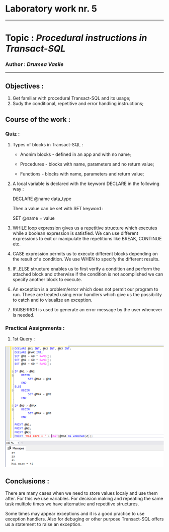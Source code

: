 # Laboratory work nr. 5
-----
# Topic : *Procedural instructions in Transact-SQL*
### Author : *Drumea Vasile*
-----
## Objectives :
1. Get familiar with procedural Transact-SQL and its usage;
2. Sudy the conditional, repetitive and error handling instructions; 

## Course of the work :
### Quiz :

1. Types of blocks in Transact-SQL :

    * Anonim blocks - defined in an app and with no name;
    
    * Procedures - blocks with name, parameters and no return value;
    
    * Functions - blocks with name, parameters and return value;
    
2. A local variable is declared with the keyword DECLARE in the following way : 

    DECLARE @name data_type
   
   Then a value can be set with SET keyword : 
      
    SET @name = value

3. WHILE loop expression gives us a repetitive structure which executes while a boolean expression is satisfied. We can use different expressions to exit or manipulate the repetitions like BREAK, CONTINUE etc.

4. CASE expression permits us to execute different blocks depending on the result of a condition. We use WHEN to specify the different results.

5. IF..ELSE structure enables us to first verify a condition and perform the attached block and otherwise if the condition is not acomplished we can specify another block to execute.

6. An exception is a problem/error which does not permit our program to run. These are treated using error handlers which give us the possibility to catch and to visualize an exception.

7. RAISERROR is used to generate an error message by the user whenever is needed.

### Practical Assignments :
1. 1st Query : 

![](images/Capture1.PNG)


## Conclusions : 

   There are many cases when we need to store values localy and use them after. For this we use variables. For decision making and repeating the same task multiple times we have alternative and repetitive structures. 
   
   Some times may appear exceptions and it is a good practice to use exception handlers. Also for debuging or other purpose Transact-SQL offers us a statement to raise an exception.

